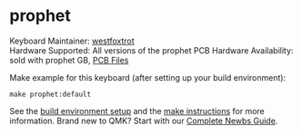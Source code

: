 # prophet

Keyboard Maintainer: [westfoxtrot](https://github.com/westfoxtrot)  
Hardware Supported: All versions of the prophet PCB
Hardware Availability: sold with prophet GB, [PCB Files](https://github.com/westfoxtrot/prophet_pcb)

Make example for this keyboard (after setting up your build environment):

    make prophet:default

See the [build environment setup](https://docs.qmk.fm/#/getting_started_build_tools) and the [make instructions](https://docs.qmk.fm/#/getting_started_make_guide) for more information. Brand new to QMK? Start with our [Complete Newbs Guide](https://docs.qmk.fm/#/newbs).
